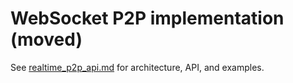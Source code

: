 <!-- Moved: Consolidated into realtime P2P API documentation -->

# WebSocket P2P implementation (moved)

See [realtime_p2p_api.md](realtime-p2p-api.md) for architecture, API, and examples.
